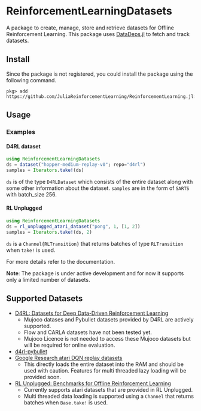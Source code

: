 # ReinforcementLearningDatasets

A package to create, manage, store and retrieve datasets for Offline Reinforcement Learning. This package uses [DataDeps.jl](https://github.com/oxinabox/DataDeps.jl) to fetch and track datasets.
## Install
Since the package is not registered, you could install the package using the following command.
```
pkg> add https://github.com/JuliaReinforcementLearning/ReinforcementLearning.jl:src/ReinforcementLearningDatasets
```
## Usage

### Examples

#### D4RL dataset
```julia
using ReinforcementLearningDatasets
ds = dataset("hopper-medium-replay-v0"; repo="d4rl")
samples = Iterators.take!(ds)
```
`ds` is of the type `D4RLDataset` which consists of the entire dataset along with some other information about the dataset. `samples` are in the form of `SARTS` with batch_size 256.
#### RL Unplugged
```julia
using ReinforcementLearningDatasets
ds = rl_unplugged_atari_dataset("pong", 1, [1, 2])
samples = Iterators.take!(ds, 2)
```
`ds` is a `Channel{RLTransition}` that returns batches of type `RLTransition` when `take!` is used.

For more details refer to the documentation.

**Note**: The package is under active development and for now it supports only a limited number of datasets. 

## Supported Datasets
* [D4RL: Datasets for Deep Data-Driven Reinforcement Learning](https://github.com/rail-berkeley/d4rl)
    * Mujoco datases and Pybullet datasets provided by D4RL are actively supported.
    * Flow and CARLA datasets have not been tested yet.
    * Mujoco Licence is not needed to access these Mujoco datasets but will be required for online evaluation.
* [d4rl-pybullet](https://github.com/takuseno/d4rl-pybullet)
* [Google Research atari DQN replay datasets](https://github.com/google-research/batch_rl)
    * This directly loads the entire dataset into the RAM and should be used with caution. Features for multi threaded lazy loading will be provided soon. 
* [RL Unplugged: Benchmarks for Offline Reinforcement Learning](https://github.com/deepmind/deepmind-research/tree/master/rl_unplugged)
    * Currently supports atari datasets that are provided in RL Unplugged.
    * Multi threaded data loading is supported using a `Channel` that returns batches when `Base.take!` is used.